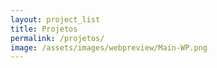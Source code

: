 ```yaml
---
layout: project_list
title: Projetos
permalink: /projetos/
image: /assets/images/webpreview/Main-WP.png
---
```

